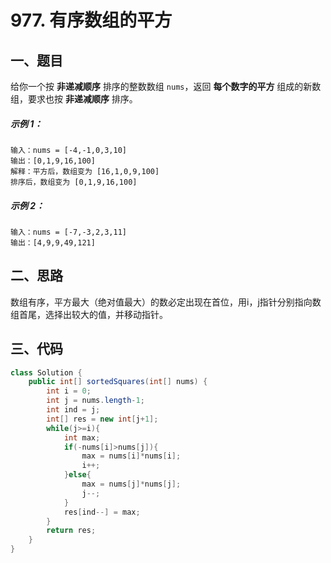 # 977. 有序数组的平方

## 一、题目

给你一个按 **非递减顺序** 排序的整数数组 `nums`，返回 **每个数字的平方** 组成的新数组，要求也按 **非递减顺序** 排序。

##### **示例 1：**

```
输入：nums = [-4,-1,0,3,10]
输出：[0,1,9,16,100]
解释：平方后，数组变为 [16,1,0,9,100]
排序后，数组变为 [0,1,9,16,100]
```



##### **示例 2**：

```
输入：nums = [-7,-3,2,3,11]
输出：[4,9,9,49,121]
```

## 二、思路

数组有序，平方最大（绝对值最大）的数必定出现在首位，用i，j指针分别指向数组首尾，选择出较大的值，并移动指针。

## 三、代码

```java
class Solution {
    public int[] sortedSquares(int[] nums) {
        int i = 0;
        int j = nums.length-1;
        int ind = j;
        int[] res = new int[j+1];
        while(j>=i){
            int max;
            if(-nums[i]>nums[j]){
                max = nums[i]*nums[i];
                i++;
            }else{
                max = nums[j]*nums[j];
                j--;
            }
            res[ind--] = max;
        }
        return res;
    }
}
```



